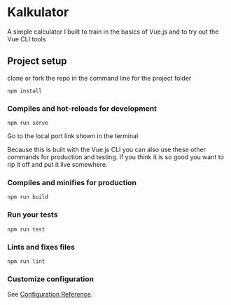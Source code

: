 # Kalkulator

A simple calculator I built to train in the basics of  Vue.js and to try out the Vue CLI tools

## Project setup
clone or fork the repo
in the command line for the project folder
```
npm install
```
### Compiles and hot-reloads for development
```
npm run serve
```
Go to the local port link shown in the terminal 

Because this is built with the Vue.js CLI you can also use these other commands for production and testing. If you think it is so good you want to rip it off and put it live somewhere. 

### Compiles and minifies for production
```
npm run build
```

### Run your tests
```
npm run test
```

### Lints and fixes files
```
npm run lint
```

### Customize configuration
See [Configuration Reference](https://cli.vuejs.org/config/).
